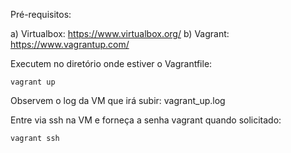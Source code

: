 Pré-requisitos:

a) Virtualbox: https://www.virtualbox.org/
b) Vagrant: https://www.vagrantup.com/

Executem no diretório onde estiver o Vagrantfile:

```shell
vagrant up
```

Observem o log da VM que irá subir:  vagrant_up.log

Entre via ssh na VM e forneça a senha vagrant quando solicitado:

```shell
vagrant ssh
```
